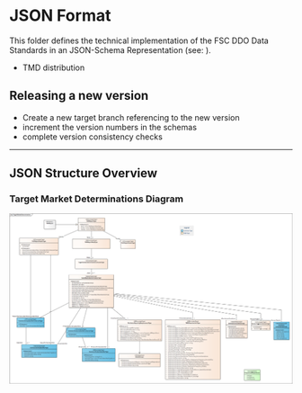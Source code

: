 # JSON Format

This folder defines the technical implementation of the FSC DDO Data Standards in an JSON-Schema Representation (see: [](http://json-schema.org)).   
 - TMD distribution

 ## Releasing a new version
  - Create a new target branch referencing to the new version
  - increment the version numbers in the schemas
  - complete version consistency checks

 ***
 ## JSON Structure Overview
 ### Target Market Determinations Diagram
 ![TMDs Structure](../Xml/Documentation/TargetMarketDeterminations.png)
 